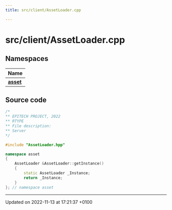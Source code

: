 ```yaml
---
title: src/client/AssetLoader.cpp

---
```


# src/client/AssetLoader.cpp



## Namespaces

| Name           |
| -------------- |
| **[asset](Namespaces/namespaceasset.md)**  |




## Source code

```cpp
/*
** EPITECH PROJECT, 2022
** RTYPE
** File description:
** Server
*/

#include "AssetLoader.hpp"

namespace asset
{
    AssetLoader &AssetLoader::getInstance()
    {
        static AssetLoader _Instance;
        return _Instance;
    }
}; // namespace asset
```


-------------------------------

Updated on 2022-11-13 at 17:21:37 +0100
